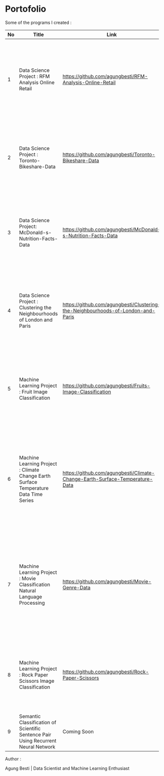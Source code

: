 # Portofolio


Some of the programs I created :

No |  Title  | Link | Information | Role |
------|--------|---------------|-------|-------|
1|Data Science Project : RFM Analysis Online Retail  |  https://github.com/agungbesti/RFM-Analysis-Online-Retail | Digital Talent Scholarship Data Scientist Final Project | Business Understanding, Data Collection, Data Understanding, Data Wragling, Data Quality, Data Cleaning and Preparation, Exploratory Data Analysis, Visualisasi |
2|Data Science Project : Toronto-Bikeshare-Data| https://github.com/agungbesti/Toronto-Bikeshare-Data | Digital Talent Scholarship Data Scientist Project Project | Business Understanding, Data Understanding, Data Wragling, Data Quality, Data Cleaning and Preparation, Exploratory Data Analysis, Visualisasi |
3|Data Science Project: McDonald-s-Nutrition-Facts-Data |https://github.com/agungbesti/McDonald-s-Nutrition-Facts-Data| Digital Talent Scholarship Data Scientist Project| Business Understanding, Data Understanding, Data Wragling, Data Quality, Data Cleaning and Preparation, Exploratory Data Analysis, Visualisasi |
4|Data Science Project : Clustering the Neighbourhoods of London and Paris | https://github.com/agungbesti/Clustering-the-Neighbourhoods-of-London-and-Paris | Coursera Final Project | Data Collection, Data Understanding, Data Wragling, Data Quality, Data Preprocessing, Feature Selection, Feature Engineering, Model Building, Visualisasi  |
5|Machine Learning Project : Fruit Image Classification |  https://github.com/agungbesti/Fruits-Image-Classification | Final Project Dicoding | Data Cleaning and Preparation, Split data train dan validation, Build Model machine learning, Hyperparameter tunning, Plot Evaluation Metric |
6|Machine Learning Project : Climate Change Earth Surface Temperature Data Time Series | https://github.com/agungbesti/Climate-Change-Earth-Surface-Temperature-Data | Dicoding Project| Data Collection, Data Understanding, Data Wragling, Data Quality, Data Cleaning and Preparation, Split data train dan validation, Build Model machine learning, Hyperparameter tunning, Plot Evaluation Metric |
7|Machine Learning Project : Movie Classification Natural Language Processing |  https://github.com/agungbesti/Movie-Genre-Data | Dicoding Project | Data Collection, Data Understanding, Data Wragling, Data Quality, Data Cleaning and Preparation, Split data train dan validation, Build Model machine learning, Hyperparameter tunning, Plot Evaluation Metric |
8|Machine Learning Project : Rock Paper Scissors Image Classification | https://github.com/agungbesti/Rock-Paper-Scissors | Dicoding Final Project | Data Cleaning and Preparation, Split data train dan validation, Build Model machine learning, Hyperparameter tunning, Plot Evaluation Metric |
9|Semantic Classification of Scientific Sentence Pair Using Recurrent Neural Network | Coming Soon | Research link: https://ieeexplore.ieee.org/document/9251897 | Author |




Author : 

Agung Besti | Data Scientist and Machine Learning Enthusiast
